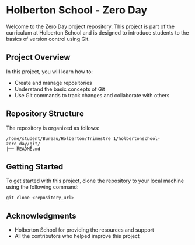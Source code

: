 # Holberton School - Zero Day

Welcome to the Zero Day project repository. This project is part of the curriculum at Holberton School and is designed to introduce students to the basics of version control using Git.

## Project Overview

In this project, you will learn how to:
- Create and manage repositories
- Understand the basic concepts of Git
- Use Git commands to track changes and collaborate with others

## Repository Structure

The repository is organized as follows:
```
/home/student/Bureau/Holberton/Trimestre 1/holbertonschool-zero_day/git/
├── README.md
```

## Getting Started

To get started with this project, clone the repository to your local machine using the following command:
```
git clone <repository_url>
```

## Acknowledgments

- Holberton School for providing the resources and support
- All the contributors who helped improve this project
